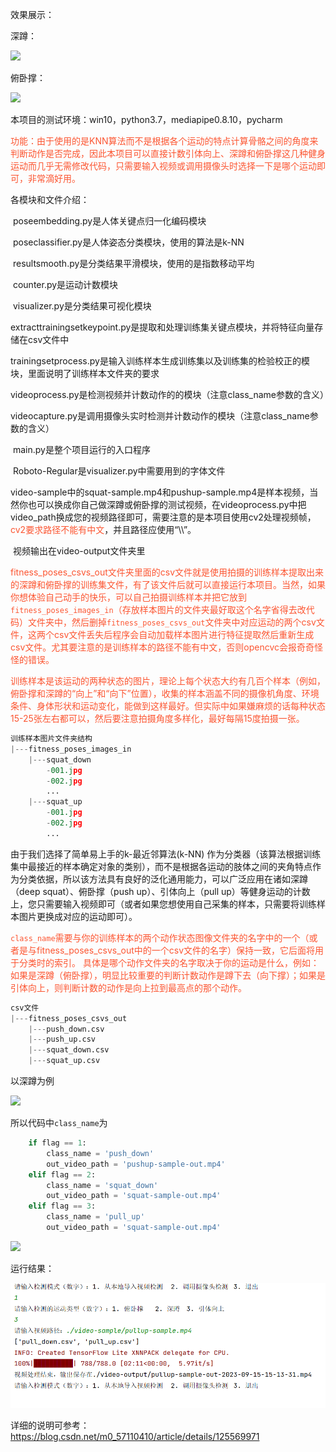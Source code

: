 效果展示：

深蹲：

![](https://img-blog.csdnimg.cn/22c034a85a414b08b4e89c668d8b6d25.gif#pic_center)

俯卧撑：

![](https://img-blog.csdnimg.cn/18703c54f9f8449f80165b6e60ab908c.gif#pic_center)

本项目的测试环境：win10，python3.7，mediapipe0.8.10，pycharm

<font color='#fc5531'>功能：由于使用的是KNN算法而不是根据各个运动的特点计算骨骼之间的角度来判断动作是否完成，因此本项目可以直接计数引体向上、深蹲和俯卧撑这几种健身运动而几乎无需修改代码，只需要输入视频或调用摄像头时选择一下是哪个运动即可，非常滴好用。</font>

各模块和文件介绍：

​		poseembedding.py是人体关键点归一化编码模块

​		poseclassifier.py是人体姿态分类模块，使用的算法是k-NN

​		resultsmooth.py是分类结果平滑模块，使用的是指数移动平均

​		counter.py是运动计数模块

​		visualizer.py是分类结果可视化模块

​		extracttrainingsetkeypoint.py是提取和处理训练集关键点模块，并将特征向量存储在csv文件中

​		trainingsetprocess.py是输入训练样本生成训练集以及训练集的检验校正的模块，里面说明了训练样本文件夹的要求

​		videoprocess.py是检测视频并计数动作的的模块（注意class_name参数的含义）

​		videocapture.py是调用摄像头实时检测并计数动作的模块（注意class_name参数的含义）

​		main.py是整个项目运行的入口程序

​		Roboto-Regular是visualizer.py中需要用到的字体文件

​		video-sample中的squat-sample.mp4和pushup-sample.mp4是样本视频，当然你也可以换成你自己做深蹲或俯卧撑的测试视频，在videoprocess.py中把video_path换成您的视频路径即可，需要注意的是本项目使用cv2处理视频帧，<font color='#fc5531'>cv2要求路径不能有中文</font>，并且路径应使用“\\\”。

​		视频输出在video-output文件夹里

​		<font color='#fc5531'>fitness_poses_csvs_out文件夹里面的csv文件就是使用拍摄的训练样本提取出来的深蹲和俯卧撑的训练集文件，有了该文件后就可以直接运行本项目。当然，如果你想体验自己动手的快乐，可以自己拍摄训练样本并把它放到`fitness_poses_images_in`（存放样本图片的文件夹最好取这个名字省得去改代码）文件夹中，然后删掉`fitness_poses_csvs_out`文件夹中对应运动的两个csv文件，这两个csv文件丢失后程序会自动加载样本图片进行特征提取然后重新生成csv文件。尤其要注意的是训练样本的路径不能有中文，否则opencvc会报奇奇怪怪的错误。</font>

<font color='#fc5531'>训练样本是该运动的两种状态的图片，理论上每个状态大约有几百个样本（例如，俯卧撑和深蹲的“向上”和“向下”位置），收集的样本涵盖不同的摄像机角度、环境条件、身体形状和运动变化，能做到这样最好。但实际中如果嫌麻烦的话每种状态15-25张左右都可以，然后要注意拍摄角度多样化，最好每隔15度拍摄一张。</font>

```python
训练样本图片文件夹结构
|---fitness_poses_images_in
	|---squat_down
    	-001.jpg
        -002.jpg
        ...
    |---squat_up
    	-001.jpg
        -002.jpg
        ...
```

由于我们选择了简单易上手的k-最近邻算法(k-NN) 作为分类器（该算法根据训练集中最接近的样本确定对象的类别），而不是根据各运动的肢体之间的夹角特点作为分类依据，所以该方法具有良好的泛化通用能力，可以广泛应用在诸如深蹲（deep squat）、俯卧撑（push up）、引体向上（pull up）等健身运动的计数上，您只需要输入视频即可（或者如果您想使用自己采集的样本，只需要将训练样本图片更换成对应的运动即可）。

<font color='#fc5531'>`class_name`需要与你的训练样本的两个动作状态图像文件夹的名字中的一个（或者是与fitness_poses_csvs_out中的一个csv文件的名字）保持一致，它后面将用于分类时的索引。
具体是哪个动作文件夹的名字取决于你的运动是什么，例如：如果是深蹲（俯卧撑），明显比较重要的判断计数动作是蹲下去（向下撑）；如果是引体向上，则判断计数的动作是向上拉到最高点的那个动作。</font>

```python
csv文件
|---fitness_poses_csvs_out
	|---push_down.csv
    |---push_up.csv
	|---squat_down.csv
    |---squat_up.csv
```

以深蹲为例



![](./markdown_needed/file.jpg)

所以代码中`class_name`为

```python
    if flag == 1:
        class_name = 'push_down'
        out_video_path = 'pushup-sample-out.mp4'
    elif flag == 2:
        class_name = 'squat_down'
        out_video_path = 'squat-sample-out.mp4'
    elif flag == 3:
        class_name = 'pull_up'
        out_video_path = 'squat-sample-out.mp4'
```



![](./markdown_needed/class_name.jpg)



运行结果：



![](./markdown_needed/run.png)



详细的说明可参考：https://blog.csdn.net/m0_57110410/article/details/125569971